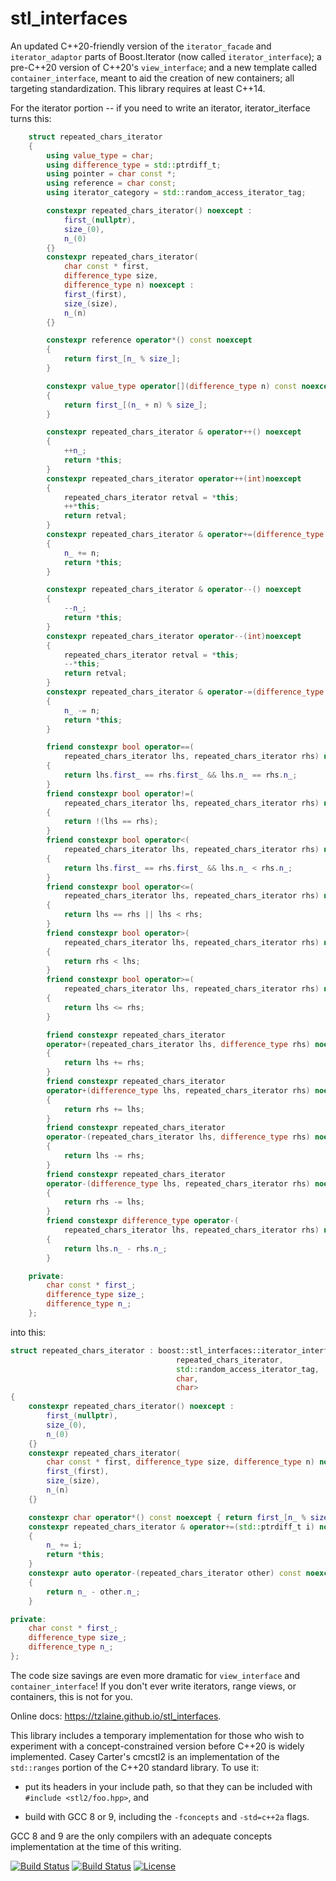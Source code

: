 # stl_interfaces

An updated C++20-friendly version of the `iterator_facade` and
`iterator_adaptor` parts of Boost.Iterator (now called `iterator_interface`);
a pre-C++20 version of C++20's `view_interface`; and a new template called
`container_interface`, meant to aid the creation of new containers; all
targeting standardization.  This library requires at least C++14.

For the iterator portion -- if you need to write an iterator, iterator_iterface turns this:

```c++
    struct repeated_chars_iterator
    {
        using value_type = char;
        using difference_type = std::ptrdiff_t;
        using pointer = char const *;
        using reference = char const;
        using iterator_category = std::random_access_iterator_tag;

        constexpr repeated_chars_iterator() noexcept :
            first_(nullptr),
            size_(0),
            n_(0)
        {}
        constexpr repeated_chars_iterator(
            char const * first,
            difference_type size,
            difference_type n) noexcept :
            first_(first),
            size_(size),
            n_(n)
        {}

        constexpr reference operator*() const noexcept
        {
            return first_[n_ % size_];
        }

        constexpr value_type operator[](difference_type n) const noexcept
        {
            return first_[(n_ + n) % size_];
        }

        constexpr repeated_chars_iterator & operator++() noexcept
        {
            ++n_;
            return *this;
        }
        constexpr repeated_chars_iterator operator++(int)noexcept
        {
            repeated_chars_iterator retval = *this;
            ++*this;
            return retval;
        }
        constexpr repeated_chars_iterator & operator+=(difference_type n) noexcept
        {
            n_ += n;
            return *this;
        }

        constexpr repeated_chars_iterator & operator--() noexcept
        {
            --n_;
            return *this;
        }
        constexpr repeated_chars_iterator operator--(int)noexcept
        {
            repeated_chars_iterator retval = *this;
            --*this;
            return retval;
        }
        constexpr repeated_chars_iterator & operator-=(difference_type n) noexcept
        {
            n_ -= n;
            return *this;
        }

        friend constexpr bool operator==(
            repeated_chars_iterator lhs, repeated_chars_iterator rhs) noexcept
        {
            return lhs.first_ == rhs.first_ && lhs.n_ == rhs.n_;
        }
        friend constexpr bool operator!=(
            repeated_chars_iterator lhs, repeated_chars_iterator rhs) noexcept
        {
            return !(lhs == rhs);
        }
        friend constexpr bool operator<(
            repeated_chars_iterator lhs, repeated_chars_iterator rhs) noexcept
        {
            return lhs.first_ == rhs.first_ && lhs.n_ < rhs.n_;
        }
        friend constexpr bool operator<=(
            repeated_chars_iterator lhs, repeated_chars_iterator rhs) noexcept
        {
            return lhs == rhs || lhs < rhs;
        }
        friend constexpr bool operator>(
            repeated_chars_iterator lhs, repeated_chars_iterator rhs) noexcept
        {
            return rhs < lhs;
        }
        friend constexpr bool operator>=(
            repeated_chars_iterator lhs, repeated_chars_iterator rhs) noexcept
        {
            return lhs <= rhs;
        }

        friend constexpr repeated_chars_iterator
        operator+(repeated_chars_iterator lhs, difference_type rhs) noexcept
        {
            return lhs += rhs;
        }
        friend constexpr repeated_chars_iterator
        operator+(difference_type lhs, repeated_chars_iterator rhs) noexcept
        {
            return rhs += lhs;
        }
        friend constexpr repeated_chars_iterator
        operator-(repeated_chars_iterator lhs, difference_type rhs) noexcept
        {
            return lhs -= rhs;
        }
        friend constexpr repeated_chars_iterator
        operator-(difference_type lhs, repeated_chars_iterator rhs) noexcept
        {
            return rhs -= lhs;
        }
        friend constexpr difference_type operator-(
            repeated_chars_iterator lhs, repeated_chars_iterator rhs) noexcept
        {
            return lhs.n_ - rhs.n_;
        }

    private:
        char const * first_;
        difference_type size_;
        difference_type n_;
    };
```

into this:

```c++
struct repeated_chars_iterator : boost::stl_interfaces::iterator_interface<
                                     repeated_chars_iterator,
                                     std::random_access_iterator_tag,
                                     char,
                                     char>
{
    constexpr repeated_chars_iterator() noexcept :
        first_(nullptr),
        size_(0),
        n_(0)
    {}
    constexpr repeated_chars_iterator(
        char const * first, difference_type size, difference_type n) noexcept :
        first_(first),
        size_(size),
        n_(n)
    {}

    constexpr char operator*() const noexcept { return first_[n_ % size_]; }
    constexpr repeated_chars_iterator & operator+=(std::ptrdiff_t i) noexcept
    {
        n_ += i;
        return *this;
    }
    constexpr auto operator-(repeated_chars_iterator other) const noexcept
    {
        return n_ - other.n_;
    }

private:
    char const * first_;
    difference_type size_;
    difference_type n_;
};
```

The code size savings are even more dramatic for `view_interface` and
`container_interface`! If you don't ever write iterators, range views, or
containers, this is not for you.

Online docs: https://tzlaine.github.io/stl_interfaces.

This library includes a temporary implementation for those who wish to experiment with
a concept-constrained version before C++20 is widely implemented.  Casey Carter's cmcstl2
is an implementation of the `std::ranges` portion of the C++20 standard library.  To use it:

- put its headers in your include path, so that they can be included with
  `#include <stl2/foo.hpp>`, and

- build with GCC 8 or 9, including the `-fconcepts` and `-std=c++2a` flags.

GCC 8 and 9 are the only compilers with an adequate concepts implementation at
the time of this writing.


[![Build Status](https://travis-ci.org/tzlaine/stl_interfaces.svg?branch=master)](https://travis-ci.org/tzlaine/stl_interfaces)
[![Build Status](https://ci.appveyor.com/api/projects/status/github/tzlaine/stl_interfaces?branch=master&svg=true)](https://ci.appveyor.com/project/tzlaine/stl_interfaces)
[![License](https://img.shields.io/badge/license-boost-brightgreen.svg)](LICENSE_1_0.txt)

